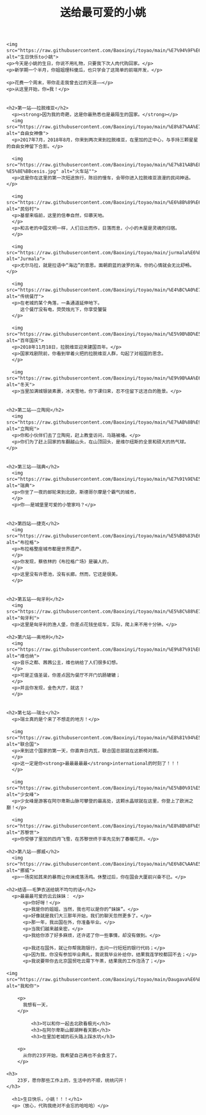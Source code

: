 <!DOCTYPE html>
<html lang="Chinese">
<head>
    <meta charset="UTF-8">
    <title>hbtoxy</title>
    <link href="https://raw.githubusercontent.com/Baoxinyi/toyao/main/style.css" rel="stylesheet">
    <link href="https://fonts.googleapis.com/css2?family=Ma+Shan+Zheng&display=swap" rel="stylesheet">
</head>
<body>
<header class="main-header">
    <h1 class="main-name">送给最可爱的小姚</h1>
</header>
    
    <img src="https://raw.githubusercontent.com/Baoxinyi/toyao/main/%E7%94%9F%E6%97%A5%E5%BF%AB%E4%B9%90.jpg"  alt="生日快乐to小姚">
    <p>今天是小姚的生日，你说不用礼物，只要我下次人肉代购回家。</p>
    <p>新学期一个半月，你姐姐理科傻瓜，也只学会了这简单的前端开发，</p>
 
    <p>花费一个周末，带你走走我曾去过的天涯——</p>
    <p>从这里开始，你=我！</p>


    <h2>第一站——拉脱维亚</h2>
      <p><strong>因为我的奇葩，这是你最熟悉也是最陌生的国家。</strong></p>
      <img src="https://raw.githubusercontent.com/Baoxinyi/toyao/main/%E8%87%AA%E7%94%B1%E5%A5%B3%E7%A5%9E%E5%83%8F.jpg" alt="自由女神像">
      <p>2017年7月，2018年8月，你来到两次来到拉脱维亚，在里加的正中心，与手持三颗星星的自由女神留下合影。</p>

      <img src="https://raw.githubusercontent.com/Baoxinyi/toyao/main/%E7%81%AB%E8%BD%A6%E7%AB%99-%E5%8E%BBcesis.jpg" alt="火车站"">
      <p>这是你在这里的第一次短途旅行，陈旧的慢车，会带你进入拉脱维亚浪漫的民间神话。</p>

      <img src="https://raw.githubusercontent.com/Baoxinyi/toyao/main/%E6%8B%89%E6%B0%91%E4%BF%97%E6%9D%91.jpg" alt="民俗村">
      <p>基督来临前，这里的信奉自然，仰慕天地。
      </p>
      <p>和古老的中国文明一样，人们日出而作，日落而息，小小的木屋是灵魂的归宿。
      </p>

      <img src="https://raw.githubusercontent.com/Baoxinyi/toyao/main/jurmala%E6%B5%B7%E8%BE%B9.jpg" alt="Jurmala">
      <p>尤尔马拉，就是拉语中“海边”的意思。面朝蔚蓝的波罗的海，你的心情就会无比舒畅。</p>

      <img src="https://raw.githubusercontent.com/Baoxinyi/toyao/main/%E4%BC%A0%E7%BB%9F%E9%A4%90%E5%8E%85.jpg" alt="传统餐厅">
      <p>在老城的某个角落，一条通道延伸地下。
         这个餐厅没有电，荧荧烛光下，你享受饕餮
      </p>

      <img src="https://raw.githubusercontent.com/Baoxinyi/toyao/main/%E5%9B%BD%E5%AE%B6%E6%88%8F%E5%89%A7%E9%99%A2%E5%9B%BD%E5%BA%86%E6%99%9A.jpg" alt="百年国庆">
      <p>2018年11月18日，拉脱维亚迎来建国百年。</p>
      <p>国家戏剧院前，你看到举着火把的拉脱维亚人群，勾起了对祖国的思念。
      </p>

      <img src="https://raw.githubusercontent.com/Baoxinyi/toyao/main/%E9%9B%AA%E6%99%AF.jpg" alt="冬天">
      <p>当里加满城银装素裹，冰天雪地，你下课归来，忍不住留下这洁白的胜景。</p>

    
    <h2>第二站——立陶宛</h2>
      <img src="https://raw.githubusercontent.com/Baoxinyi/toyao/main/%E7%AB%8B%E9%99%B6%E5%AE%9B%E5%B1%B1%E5%A4%B4.jpg" alt="立陶宛">
      <p>你和小伙伴们去了立陶宛，赶上教皇访问，马路被堵。</p>
      <p>你们为了赶上回家的车翻越山头，在山顶回头，是维尔纽斯的全景和硕大的热气球。</p>

    
    <h2>第三站——瑞典</h2>
      <img src="https://raw.githubusercontent.com/Baoxinyi/toyao/main/%E7%91%9E%E5%85%B8%E5%9F%8E%E5%A0%A1%E5%86%85.jpg" alt="瑞典">
      <p>你坐了一夜的邮轮来到北欧，斯德哥尔摩是个霸气的城市，
      </p>
      <p>你——是城堡里可爱的小管家吗？</p>


    <h2>第四站——捷克</h2>
      <img src="https://raw.githubusercontent.com/Baoxinyi/toyao/main/%E5%B8%83%E6%8B%89%E6%A0%BC%E5%85%A8%E6%99%AF.jpg" alt="布拉格">
      <p>布拉格整座城市都是世界遗产。
      </p>
      <p>你发现，蔡依林的《布拉格广场》是骗人的，
      </p>
      <p>这里没有许愿池，没有长廊。然而，它还是很美。
      </p>


    <h2>第五站——匈牙利</h2>
      <img src="https://raw.githubusercontent.com/Baoxinyi/toyao/main/%E5%8C%88%E7%89%99%E5%88%A9%E6%B8%94%E4%BA%BA%E5%A0%A1.jpg" alt="匈牙利">
      <p>这里是匈牙利的渔人堡，你差点花钱坐缆车，实际，爬上来不用十分钟。</p>

    <h2>第六站——奥地利</h2>
      <img src="https://raw.githubusercontent.com/Baoxinyi/toyao/main/%E9%87%91%E8%89%B2%E5%A4%A7%E5%8E%85.jpg" alt="维也纳">
      <p>音乐之都、茜茜公主，维也纳给了人们很多幻想。
      </p>
      <p>可是正值圣诞，你差点因为餐厅不开门饥肠辘辘；
      </p>
      <p>并且你发现，金色大厅，就这？
      </p>


    <h2>第七站——瑞士</h2>
      <p>瑞士真的是个来了不想走的地方！</p>

      <img src="https://raw.githubusercontent.com/Baoxinyi/toyao/main/%E8%81%94%E5%90%88%E5%9B%BD%E6%96%AD%E6%A4%85.jpg" alt="联合国">
      <p>来到这个国家的第一天，你直奔日内瓦，联合国总部就在这断椅对面。
      </p>
      <p>这一定是你<strong>最最最最最</strong>international的时刻了！！！
      </p>

      <img src="https://raw.githubusercontent.com/Baoxinyi/toyao/main/%E5%B0%91%E5%A5%B3%E5%B3%B0%E6%B0%B4%E6%99%B6%E7%90%83.jpg" alt="少女峰">
      <p>少女峰是游客在阿尔卑斯山脉可攀登的最高处，这颗水晶球就在这里，你登上了欧洲之巅！</p>

      <img src="https://raw.githubusercontent.com/Baoxinyi/toyao/main/%E8%8B%8F%E9%BB%8E%E4%B8%96.jpg" alt="苏黎世">
      <p>你受够了里加的四月飞雪，在苏黎世终于率先见到了春暖花开。</p>

    <h2>第八站——挪威</h2>
      <img src="https://raw.githubusercontent.com/Baoxinyi/toyao/main/%E6%8C%AA%E5%A8%81%E5%9B%BD%E4%BC%9A%E5%89%8D.jpg" alt="挪威">
      <p>一场突如其来的暴雨让你淋成落汤鸡。休整过后，你在国会大厦前兴奋不已。</p>
    
    <h2>结语——毛笋衣送给姚不均匀的话</h2>
      <p>最最最可爱的云云妹妹： </p>
          <p>你好呀！</p>
          <p>我是你的姐姐，当然，我也可以是你的“妹妹”。</p>
          <p>好像就是我们大三那年开始，我们的聊天忽然更多了。</p>
          <p>那一年，我出国在外，你准备毕业。</p>
          <p>当我们越来越亲密，</p>
          <p>我给你添了好多麻烦，还许诺了你一些事情，却没有做到。</p>

          <p>我还在国外，就让你帮我跑银行，去问一行短短的银行代码；</p>
          <p>因为我，你没有参加毕业典礼，我说我毕业补给你，结果我连学校都回不去；</p>
          <p>我说要带你去北京国贸吃云霄下午茶，结果我的工作泡汤了；</p>

    <img src="https://raw.githubusercontent.com/Baoxinyi/toyao/main/Daugava%E6%B2%B3%E8%BE%B9.jpg" alt="我和你">

        <p>
          我想有一天，
        </p>

             <h3>可以和你一起去北欧看极光</h3>
             <h3>在阿尔卑斯山脚湖畔看天鹅</h3>
             <h3>在里加老城的石头路上踩水坑</h3>

        <p>
          从你的23岁开始，我希望自己再也不会食言了。
        </p>
    
    <h3>
        23岁，愿你那些工作上的，生活中的不顺，统统闪开！
    </h3>

      <h1>生日快乐，小姚！！！</h1>  
      <p>（放心，代购我绝对不会忘的哈哈哈）</p>    
         
</body>
</html>
